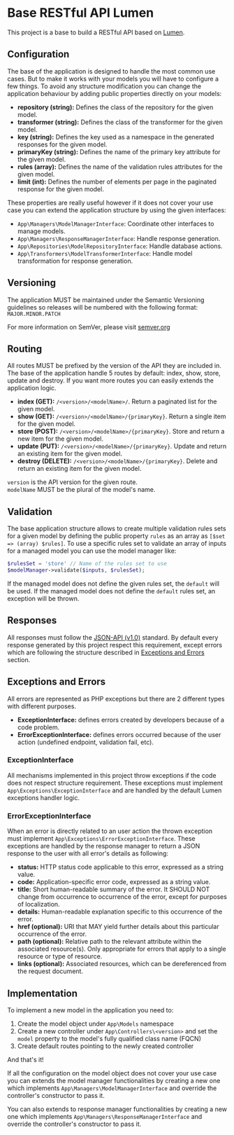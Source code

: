 # Base RESTful API Lumen
This project is a base to build a RESTful API based on [Lumen](1).

## Configuration
The base of the application is designed to handle the most common use cases. But to make it works with your models you
will have to configure a few things. To avoid any structure modification you can change the application behaviour by 
adding public properties directly on your models:

* **repository (string):** Defines the class of the repository for the given model.
* **transformer (string):** Defines the class of the transformer for the given model.
* **key (string):** Defines the key used as a namespace in the generated responses for the given model.
* **primaryKey (string):** Defines the name of the primary key attribute for the given model.
* **rules (array):** Defines the name of the validation rules attributes for the given model.
* **limit (int):** Defines the number of elements per page in the paginated response for the given model.

These properties are really useful however if it does not cover your use case you can extend the application structure
by using the given interfaces:

* `App\Managers\ModelManagerInterface`: Coordinate other interfaces to manage models.
* `App\Managers\ResponseManagerInterface`: Handle response generation.
* `App\Repositories\ModelRepositoryInterface`: Handle database actions.
* `App\Transformers\ModelTransformerInterface`: Handle model transformation for response generation.

## Versioning
The application MUST be maintained under the Semantic Versioning guidelines so releases will be numbered with the 
following format: `MAJOR.MINOR.PATCH`

For more information on SemVer, please visit [semver.org](3)

## Routing
All routes MUST be prefixed by the version of the API they are included in.
The base of the application handle 5 routes by default: index, show, store, update and destroy. If you want more routes
you can easily extends the application logic.

* **index (GET):** `/<version>/<modelName>/`. Return a paginated list for the given model.
* **show (GET):** `/<version>/<modelName>/{primaryKey}`. Return a single item for the given model.
* **store (POST):** `/<version>/<modelName>/{primaryKey}`. Store and return a new item for the given model.
* **update (PUT):** `/<version>/<modelName>/{primaryKey}`. Update and return an existing item for the given model.
* **destroy (DELETE):** `/<version>/<modelName>/{primaryKey}`. Delete and return an existing item for the given model.

`version` is the API version for the given route.  
`modelName` MUST be the plural of the model's name. 

## Validation
The base application structure allows to create multiple validation rules sets for a given model by defining the public
property `rules` as an array as `[$set => (array) $rules]`.
To use a specific rules set to validate an array of inputs for a managed model you can use the model manager like:

```php
$rulesSet = 'store' // Name of the rules set to use
$modelManager->validate($inputs, $rulesSet);
```

If the managed model does not define the given rules set, the `default` will be used.
If the managed model does not define the `default` rules set, an exception will be thrown.

## Responses
All responses must follow the [JSON-API (v1.0)](2) standard. By default every response generated by this project respect
this requirement, except errors which are following the structure described in [Exceptions and Errors](#exceptions-and-errors) section.

## Exceptions and Errors
All errors are represented as PHP exceptions but there are 2 different types with different purposes.

* **ExceptionInterface:** defines errors created by developers because of a code problem.
* **ErrorExceptionInterface:** defines errors occurred because of the user action (undefined endpoint, validation fail, etc).

### ExceptionInterface
All mechanisms implemented in this project throw exceptions if the code does not respect structure requirement.
These exceptions must implement `App\Exceptions\ExceptionInterface` and are handled by the default Lumen exceptions handler logic.

### ErrorExceptionInterface
When an error is directly related to an user action the thrown exception must implement `App\Exceptions\ErrorExceptionInterface`.
These exceptions are handled by the response manager to return a JSON response to the user with all error's details as following:

* **status:** HTTP status code applicable to this error, expressed as a string value.
* **code:** Application-specific error code, expressed as a string value.
* **title:** Short human-readable summary of the error. It SHOULD NOT change from occurrence to occurrence of the error, except for purposes of localization.
* **details:** Human-readable explanation specific to this occurrence of the error.
* **href (optional):** URI that MAY yield further details about this particular occurrence of the error.
* **path (optional):** Relative path to the relevant attribute within the associated resource(s). Only appropriate for errors that apply to a single resource or type of resource.
* **links (optional):** Associated resources, which can be dereferenced from the request document.

## Implementation
To implement a new model in the application you need to:

1. Create the model object under `App\Models` namespace
2. Create a new controller under `App\Controllers\<version>` and set the `model` property to the model's fully qualified class name (FQCN)
3. Create default routes pointing to the newly created controller

And that's it!

If all the configuration on the model object does not cover your use case you can extends the model manager 
functionalities by creating a new one which implements `App\Managers\ModelManagerInterface` and override the controller's
constructor to pass it.

You can also extends to response manager functionalities by creating a new one which implements 
`App\Managers\ResponseManagerInterface` and override the controller's constructor to pass it.

[1]: https://lumen.laravel.com/
[2]: http://jsonapi.org/
[3]: http://semver.org
